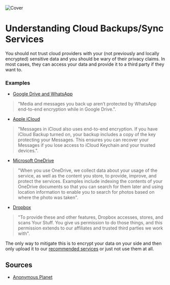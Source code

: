 ![Cover](/assets/covers/cloud-backups-sync-services.png)

# Understanding Cloud Backups/Sync Services
You should not trust cloud providers with your (not previously and locally encrypted) sensitive data and you should be wary of their privacy claims. In most cases, they can access your data and provide it to a third party if they want to.

### Examples
- [Google Drive and WhatsApp](https://web.archive.org/web/https://faq.whatsapp.com/android/chats/about-google-drive-backups/)
> "Media and messages you back up aren’t protected by WhatsApp end-to-end encryption while in Google Drive.".
- [Apple iCloud](https://web.archive.org/web/https://support.apple.com/en-us/HT202303)
> "Messages in iCloud also uses end-to-end encryption. If you have iCloud Backup turned on, your backup includes a copy of the key protecting your Messages. This ensures you can recover your Messages if you lose access to iCloud Keychain and your trusted devices.".
- [Microsoft OneDrive](https://web.archive.org/web/https://privacy.microsoft.com/en-us/privacystatement)
> "When you use OneDrive, we collect data about your usage of the service, as well as the content you store, to provide, improve, and protect the services. Examples include indexing the contents of your OneDrive documents so that you can search for them later and using location information to enable you to search for photos based on where the photo was taken".
- [Dropbox](https://web.archive.org/web/https://www.dropbox.com/privacy#terms)
> "To provide these and other features, Dropbox accesses, stores, and scans Your Stuff. You give us permission to do those things, and this permission extends to our affiliates and trusted third parties we work with".

The only way to mitigate this is to encrypt your data on your side and then only upload it to our [recommended services](/recommendations/providers/cloud-storage) or just not use them at all.

## Sources
- [Anonymous Planet](https://anonymousplanet.org/)